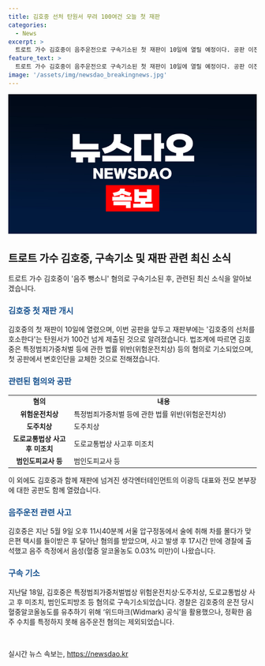 ```yaml
---
title: 김호중 선처 탄원서 무려 100여건 오늘 첫 재판
categories:
  - News
excerpt: >
  트로트 가수 김호중이 음주운전으로 구속기소된 첫 재판이 10일에 열릴 예정이다. 공판 이전에 김호중의 선처를 호소하는 탄원서가 100건 넘게 제출되었으며, 변호인단도 교체했다. 김호중은 지난 5월 음주운전으로 경찰에 붙잡혔고, 혈중알코올농도는 0.03% 미만이었으나 후에 음주운전 사실을 시인했다. 이에 경찰은 음주 수치를 특정하지 못해 음주운전 혐의를 제외했지만, 위험운전치상 등으로 구속기소되었다.
feature_text: >
  트로트 가수 김호중이 음주운전으로 구속기소된 첫 재판이 10일에 열릴 예정이다. 공판 이전에 김호중의 선처를 호소하는 탄원서가 100건 넘게 제출되었으며, 변호인단도 교체했다. 김호중은 지난 5월 음주운전으로 경찰에 붙잡혔고, 혈중알코올농도는 0.03% 미만이었으나 후에 음주운전 사실을 시인했다. 이에 경찰은 음주 수치를 특정하지 못해 음주운전 혐의를 제외했지만, 위험운전치상 등으로 구속기소되었다.
image: '/assets/img/newsdao_breakingnews.jpg'
---
```


<p><img src="/assets/img/newsdao_breakingnews.jpg" alt="ranknews 속보" /></p>

<h2 data-ke-size="size26">트로트 가수 김호중, 구속기소 및 재판 관련 최신 소식</h2>

<p data-ke-size="size16">트로트 가수 김호중이 '음주 뺑소니' 혐의로 구속기소된 후, 관련된 최신 소식을 알아보겠습니다.</p>

<h3><b><span style="color: #1a5490;">김호중 첫 재판 개시</span></b></h3>

<p data-ke-size="size16">김호중의 첫 재판이 10일에 열렸으며, 이번 공판을 앞두고 재판부에는 '김호중의 선처를 호소한다'는 탄원서가 100건 넘게 제출된 것으로 알려졌습니다. 법조계에 따르면 김호중은 특정범죄가중처벌 등에 관한 법률 위반(위험운전치상) 등의 혐의로 기소되었으며, 첫 공판에서 변호인단을 교체한 것으로 전해졌습니다.</p>

<h3><b><span style="color: #1a5490;">관련된 혐의와 공판</span></b></h3>

<table>
    <colgroup>
        <col width="25%" />
        <col width="75%" />
    </colgroup>
    <tr>
        <td style="text-align: center; height: 17px;"><b>혐의</b></td>
        <td style="text-align: center; height: 17px;"><b>내용</b></td>
    </tr>
    <tr>
        <td style="text-align: center; height: 17px;"><b>위험운전치상</b></td>
        <td>특정범죄가중처벌 등에 관한 법률 위반(위험운전치상)</td>
    </tr>
    <tr>
        <td style="text-align: center; height: 17px;"><b>도주치상</b></td>
        <td>도주치상</td>
    </tr>
    <tr>
        <td style="text-align: center; height: 17px;"><b>도로교통법상 사고후 미조치</b></td>
        <td>도로교통법상 사고후 미조치</td>
    </tr>
    <tr>
        <td style="text-align: center; height: 17px;"><b>범인도피교사 등</b></td>
        <td>범인도피교사 등</td>
    </tr>
</table>

<p data-ke-size="size16">이 외에도 김호중과 함께 재판에 넘겨진 생각엔터테인먼트의 이광득 대표와 전모 본부장에 대한 공판도 함께 열렸습니다.</p>

<h3><b><span style="color: #1a5490;">음주운전 관련 사고</span></b></h3>

<p data-ke-size="size16">김호중은 지난 5월 9일 오후 11시40분께 서울 압구정동에서 술에 취해 차를 몰다가 맞은편 택시를 들이받은 후 달아난 혐의를 받았으며, 사고 발생 후 17시간 만에 경찰에 출석했고 음주 측정에서 음성(혈중 알코올농도 0.03% 미만)이 나왔습니다.</p>

<h3><b><span style="color: #1a5490;">구속 기소</span></b></h3>

<p data-ke-size="size16">지난달 18일, 김호중은 특정범죄가중처벌법상 위험운전치상·도주치상, 도로교통법상 사고 후 미조치, 범인도피방조 등 혐의로 구속기소되었습니다. 경찰은 김호중의 운전 당시 혈중알코올농도를 유추하기 위해 ‘위드마크(Widmark) 공식’을 활용했으나, 정확한 음주 수치를 특정하지 못해 음주운전 혐의는 제외되었습니다.</p>

<p data-ke-size="size16">&nbsp;</p>
실시간 뉴스 속보는, <a href="https://newsdao.kr" rel="dofollow">https://newsdao.kr</a>


